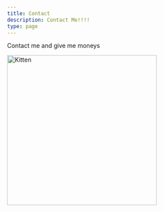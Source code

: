 ```yaml
---
title: Contact
description: Contact Me!!!!
type: page
---
```


Contact me and give me moneys

<!-- Format: ![](https://i.imgflip.com/23csz6.jpg) -->

![Kitten](https://i.imgflip.com/23csz6.jpg#thumbnail)

<style>
img[src*="#thumbnail"] {
  width:350px;
}
</style>
